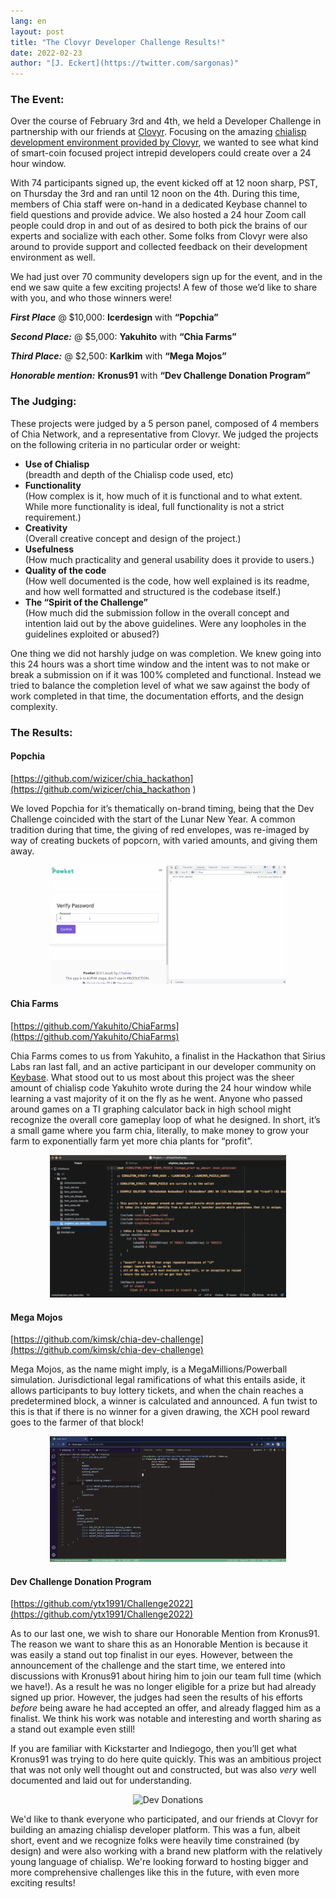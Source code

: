 ```yaml
---
lang: en
layout: post
title: "The Clovyr Developer Challenge Results!"
date: 2022-02-23
author: "[J. Eckert](https://twitter.com/sargonas)"
---
```

### The Event:

Over the course of February 3rd and 4th, we held a Developer Challenge in partnership with our friends at [Clovyr](https://clovyr.app/code). Focusing on the amazing [chialisp development environment provided by Clovyr](https://www.chia.net/2022/01/18/learn-chialisp-with-clovyr.en.html), we wanted to see what kind of smart-coin focused project intrepid developers could create over a 24 hour window.


With 74 participants signed up, the event kicked off at 12 noon sharp, PST, on Thursday the 3rd and ran until 12 noon on the 4th. During this time, members of Chia staff were on-hand in a dedicated Keybase channel to field questions and provide advice. We also hosted a 24 hour Zoom call people could drop in and out of as desired to both pick the brains of our experts and socialize with each other. Some folks from Clovyr were also around to provide support and collected feedback on their development environment as well.

We had just over 70 community developers sign up for the event, and in the end we saw quite a few exciting projects! A few of those we’d like to share with you, and who those winners were!


***First Place*** @  $10,000: **Icerdesign** with **“Popchia”**

***Second Place:*** @ $5,000: **Yakuhito** with **“Chia Farms”**

***Third Place:*** @ $2,500: **Karlkim** with **“Mega Mojos”**

***Honorable mention:*** **Kronus91** with **“Dev Challenge Donation Program”**


### The Judging:

These projects were judged by a 5 person panel, composed of 4 members of Chia Network, and a representative from Clovyr. We judged the projects on the following criteria in no particular order or weight:


- **Use of Chialisp**<br> 
  (breadth and depth of the Chialisp code used, etc)
- **Functionality**<br> 
  (How complex is it, how much of it is functional and to what extent. While more functionality is ideal, full functionality is not a strict requirement.)
- **Creativity**<br>
  (Overall creative concept and design of the project.)
- **Usefulness**<br>
  (How much practicality and general usability does it provide to users.)
- **Quality of the code**<br>
  (How well documented is the code, how well explained is its readme, and how well formatted and structured is the codebase itself.)
- **The “Spirit of the Challenge”**<br>
  (How much did the submission follow in the overall concept and intention laid out by the above guidelines. Were any loopholes in the guidelines exploited or abused?)

One thing we did not harshly judge on was completion. We knew going into this 24 hours was a short time window and the intent was to not make or break a submission on if it was 100% completed and functional. Instead we tried to balance the completion level of what we saw against the body of work completed in that time, the documentation efforts, and the design complexity.

### The Results:

#### Popchia
[https://github.com/wizicer/chia_hackathon](https://github.com/wizicer/chia_hackathon
)

We loved Popchia for it’s thematically on-brand timing, being that the Dev Challenge coincided with the start of the Lunar New Year. A common tradition during that time, the giving of red envelopes, was re-imaged by way of creating buckets of popcorn, with varied amounts, and giving them away. 

<p align="center">
<img src="/assets/blog/popchia.gif" alt="Popchia" width="75%">
</p>

#### Chia Farms
[https://github.com/Yakuhito/ChiaFarms](https://github.com/Yakuhito/ChiaFarms)

Chia Farms comes to us from Yakuhito, a finalist in the Hackathon that Sirius Labs ran last fall, and an active participant in our developer community on [Keybase](https://keybase.io/team/chia_network.public). What stood out to us most about this project was the sheer amount of chialisp code Yakuhito wrote during the 24 hour window while learning a vast majority of it on the fly as he went. Anyone who passed around games on a TI graphing calculator back in high school might recognize the overall core gameplay loop of what he designed. In short, it’s a small game where you farm chia, literally, to make money to grow your farm to exponentially farm yet more chia plants for “profit”.

<p align="center">
<img src="/assets/blog/chia-farms.gif" alt="Chia Farms" width="75%">
</p>

#### Mega Mojos
[https://github.com/kimsk/chia-dev-challenge](https://github.com/kimsk/chia-dev-challenge)

Mega Mojos, as the name might imply, is a MegaMillions/Powerball simulation. Jurisdictional legal ramifications of what this entails aside, it allows participants to buy lottery tickets, and when the chain reaches a predetermined block, a winner is calculated and announced. A fun twist to this is that if there is no winner for a given drawing, the XCH pool reward goes to the farmer of that block! 

<p align="center">
<img src="/assets/blog/mega-mojos.gif" alt="Mega Mojos" width="75%">
</p>

#### Dev Challenge Donation Program
[https://github.com/ytx1991/Challenge2022](https://github.com/ytx1991/Challenge2022)

As to our last one, we wish to share our Honorable Mention from Kronus91. The reason we want to share this as an Honorable Mention is because it was easily a stand out top finalist in our eyes. However, between the announcement of the challenge and the start time, we entered into discussions with Kronus91 about hiring him to join our team full time (which we have!). As a result he was no longer eligible for a prize but had already signed up prior. However, the judges had seen the results of his efforts _before_ being aware he had accepted an offer, and already flagged him as a finalist. We think his work was notable and interesting and worth sharing as a stand out example even still!

If you are familiar with Kickstarter and Indiegogo, then you’ll get what Kronus91 was trying to do here quite quickly. This was an ambitious project that was not only well thought out and constructed, but was also _very_ well documented and laid out for understanding. 

<p align="center">
<img src="/assets/blog/dev-donations.gif" alt="Dev Donations" width="75%">
</p>

We'd like to thank everyone who participated, and our friends at Clovyr for building an amazing chialisp developer platform. This was a fun, albeit short, event and we recognize folks were heavily time constrained (by design) and were also working with a brand new platform with the relatively young language of chialisp. We're looking forward to hosting bigger and more comprehensive challenges like this in the future, with even more exciting results!
